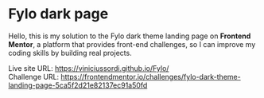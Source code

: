# Fylo dark page
Hello, this is my solution to the Fylo dark theme landing page on **Frontend Mentor**, a platform that provides front-end challenges, so I can improve my coding skills by building real projects.

Live site URL: https://viniciussordi.github.io/Fylo/ <br>
Challenge URL: https://frontendmentor.io/challenges/fylo-dark-theme-landing-page-5ca5f2d21e82137ec91a50fd